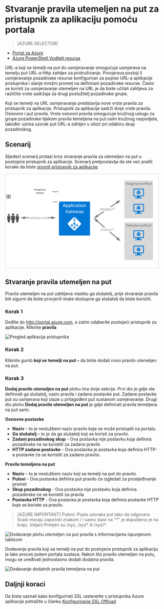 <properties
   pageTitle="Stvaranje pravila utemeljen na put za pristupnik za aplikaciju pomoću portala za | Microsoft Azure"
   description="Saznajte kako stvoriti pravilo utemeljen na put za pristupnik za aplikaciju pomoću portala"
   services="application-gateway"
   documentationCenter="na"
   authors="georgewallace"
   manager="carmonm"
   editor=""
   tags="azure-resource-manager"
/>
<tags  
   ms.service="application-gateway"
   ms.devlang="na"
   ms.topic="article"
   ms.tgt_pltfrm="na"
   ms.workload="infrastructure-services"
   ms.date="10/25/2016"
   ms.author="gwallace" />

# <a name="create-a-path-based-rule-for-an-application-gateway-by-using-the-portal"></a>Stvaranje pravila utemeljen na put za pristupnik za aplikaciju pomoću portala

> [AZURE.SELECTOR]
- [Portal za Azure](application-gateway-create-url-route-portal.md)
- [Azure PowerShell Voditelj resursa](application-gateway-create-url-route-arm-ps.md)

URL-a koji se temelji na put do usmjeravanje omogućuje usmjerava na temelju put URL-a Http zahtjev za pridruživanje. Provjerava postoji li usmjeravanje pozadinske resurse konfiguriran za popise URL-a aplikacije pristupnika i slanje mrežni promet na definirani pozadinske resurse. Često se koristi za usmjeravanje utemeljen na URL je da biste učitali zahtjeva za različite vrste sadržaja za drugi poslužitelj pozadinske grupe.

Koji se temelji na URL usmjeravanje predstavlja nove vrste pravila za pristupnik za aplikacije. Pristupnik za aplikacije sadrži dvije vrste pravila: Osnovno i put pravila. Vrste osnovni pravila omogućuje kružnog uslugu za grupe pozadinske tijekom pravila temeljena na put osim kružnog raspodjele, također uzima uzorak put URL-a zahtjev u obzir pri odabiru skup pozadinskog.

## <a name="scenario"></a>Scenarij

Sljedeći scenarij prolazi kroz stvaranje pravila za utemeljen na put u postojeće pristupnik za aplikacije.
Scenarij pretpostavlja da ste već pratili korake da biste [stvorili pristupnik za aplikacije](application-gateway-create-gateway-portal.md).

![Usmjeravanje URL-a][scenario]

## <a name="createrule"></a>Stvaranje pravila utemeljen na put

Pravilo utemeljen na put zahtijeva vlastitu ga slušatelj, prije stvaranje pravila biti sigurni da biste provjerili imate dostupne ga slušatelj da biste koristili.

### <a name="step-1"></a>Korak 1

Dođite do http://portal.azure.com, a zatim odaberite postojeći pristupnik za aplikacije. Kliknite **pravila**

![Pregled aplikacija pristupnika][1]

### <a name="step-2"></a>Korak 2

Kliknite gumb **koji se temelji na put –** da biste dodali novo pravilo utemeljen na put.

### <a name="step-3"></a>Korak 3

**Dodaj pravilo utemeljen na put** plohu ima dvije sekcije. Prvi dio je gdje ste definirali ga slušatelj, naziv pravila i zadane postavke put. Zadane postavke put su usmjerava koji ulaze u prilagođeni put sustavom usmjeravanje. Drugi dio plohu **Dodaj pravilo utemeljen na put** je gdje definirati pravila temeljena na put sami.

**Osnovne postavke**

- **Naziv** – to je neslužbeni naziv pravilo koje se može pristupiti na portalu.
- **Ga slušatelj** – to je da ga slušatelj koji se koristi za pravilo.
- **Zadani pozadinskog skup** - Ova postavka nije postavku koja definira pozadinske će se koristiti za zadano pravilo
- **HTTP zadane postavke** - Ova postavka je postavka koja definira HTTP-a postavke će se koristiti za zadano pravilo.

**Pravila temeljena na put**

- **Naziv** – to je neslužbeni naziv koji se temelji na put do pravilo.
- **Putovi** - Ova postavka definira put pravilo će izgledati za prosljeđivanje promet
- **Skup pozadinskog** - Ova postavka nije postavku koja definira pozadinske će se koristiti za pravila
- **Postavka HTTP** - Ova postavka je postavka koja definira postavke HTTP koje se koriste za pravilo.

>[AZURE.IMPORTANT] Putovi: Popis uzoraka put tako da odgovara. Svaki moraju započeti znakom / i samo stavi na "\*" je dopušteno je na kraju. Valjani Primjeri su /xyz, /xyz* ili /xyz/*.  

![Dodavanje plohu utemeljen na put pravila s informacijama ispunjenom tablicom][2]

Dodavanje pravila koji se temelji na put do postojeće pristupnik za aplikaciju je lako proces putem portala sustava. Nakon što pravilo utemeljen na putu, mogu se uređivati jednostavno dodati dodatna pravila. 

![Dodavanje dodatnih pravila temeljena na put][3]

## <a name="next-steps"></a>Daljnji koraci

Da biste saznali kako konfigurirati SSL rasteretite s pristupnika Azure aplikacije potražite u članku [Konfiguriranje SSL Offload](application-gateway-ssl-portal.md)

[1]: ./media/application-gateway-create-url-route-portal/figure1.png
[2]: ./media/application-gateway-create-url-route-portal/figure2.png
[3]: ./media/application-gateway-create-url-route-portal/figure3.png
[scenario]: ./media/application-gateway-create-url-route-portal/scenario.png